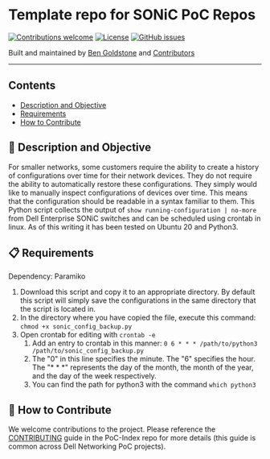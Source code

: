 # Template repo for SONiC PoC Repos


[![Contributions welcome](https://img.shields.io/badge/contributions-welcome-orange.svg)](#-how-to-contribute)
[![License](https://img.shields.io/badge/license-MIT-blue.svg)](https://github.com/Dell-Networking/PoC-SONiC-template/blob/main/LICENSE.md)
[![GitHub issues](https://img.shields.io/github/issues/Dell-Networking/PoC-SONiC-template)](https://github.com/Dell-Networking/PoC-SONiC-template/issues)

Built and maintained by [Ben Goldstone](https://github.com/benjamingoldstone/) and [Contributors](https://github.com/Dell-Networking/PoC-SONiC-template/graphs/contributors)

------------------

## Contents

- [Description and Objective](#-description-and-objective)
- [Requirements](#-requirements)
- [How to Contribute](#-how-to-contribute)


## 🚀 Description and Objective

For smaller networks, some customers require the ability to create a history of configurations over time for their network devices.  They do not require the ability to automatically restore these configurations.  They simply would like to manually inspect configurations of devices over time.  This means that the configuration should be readable in a syntax familiar to them.  This Python script collects the output of ```show running-configuration | no-more``` from Dell Enterprise SONiC switches and can be scheduled using crontab in linux.  As of this writing it has been tested on Ubuntu 20 and Python3.


## 📋 Requirements

Dependency:  Paramiko

1. Download this script and copy it to an appropriate directory.  By default this script will simply save the configurations in the same directory that the script is located in.
2. In the directory where you have copied the file, execute this command: ```chmod +x sonic_config_backup.py```
3. Open crontab for editing with ```crontab -e```
   1. Add an entry to crontab in this manner: ```0 6 * * * /path/to/python3 /path/to/sonic_config_backup.py```
   2. The "0" in this line specifies the minute.  The "6" specifies the hour.  The "* * *" represents the day of the month, the month of the year, and the day of the week respectively.
   3. You can find the path for python3 with the command ```which python3```

## 👏 How to Contribute

We welcome contributions to the project. Please reference the [CONTRIBUTING](https://github.com/Dell-Networking/PoC-Index/blob/main/CONTRIBUTING.md) guide in the PoC-Index repo for more details (this guide is common across Dell Networking PoC projects).




